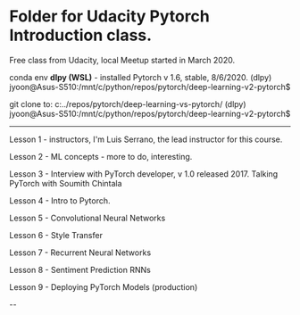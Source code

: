 # Folder for Udacity Pytorch Introduction class.  

Free class from Udacity, local Meetup started in March 2020.  

conda env **dlpy (WSL)** - installed Pytorch v 1.6, stable, 8/6/2020. 
(dlpy) jyoon@Asus-S510:/mnt/c/python/repos/pytorch/deep-learning-v2-pytorch$    

git clone to: c:../repos/pytorch/deep-learning-vs-pytorch/
(dlpy) jyoon@Asus-S510:/mnt/c/python/repos/pytorch/deep-learning-v2-pytorch$  

---  

Lesson 1 - instructors, I'm Luis Serrano, the lead instructor for this course. 

Lesson 2 - ML concepts - more to do, interesting.  

Lesson 3 - Interview with PyTorch developer, v 1.0 released 2017. 
Talking PyTorch with Soumith Chintala

Lesson 4 - Intro to Pytorch.  

Lesson 5 - Convolutional Neural Networks  

Lesson 6 - Style Transfer  

Lesson 7 - Recurrent Neural Networks  

Lesson 8 - Sentiment Prediction RNNs  

Lesson 9 - Deploying PyTorch Models (production)    


--  
